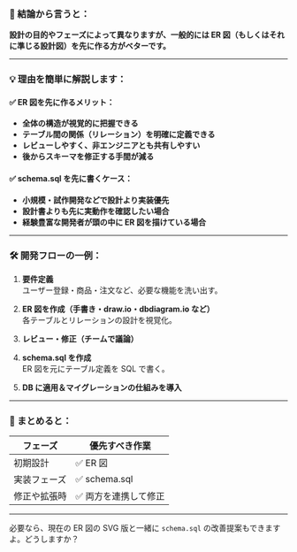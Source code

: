 ### 🎯 結論から言うと：

**設計の目的やフェーズによって異なりますが、一般的には ER 図（もしくはそれに準じる設計図）を先に作る方がベターです。**

---

### 💡 理由を簡単に解説します：

#### ✅ ER 図を先に作るメリット：

- **全体の構造が視覚的に把握できる**
- **テーブル間の関係（リレーション）を明確に定義できる**
- **レビューしやすく、非エンジニアとも共有しやすい**
- **後からスキーマを修正する手間が減る**

#### ✅ schema.sql を先に書くケース：

- **小規模・試作開発などで設計より実装優先**
- **設計書よりも先に実動作を確認したい場合**
- **経験豊富な開発者が頭の中に ER 図を描けている場合**

---

### 🛠 開発フローの一例：

1. **要件定義**  
   ユーザー登録・商品・注文など、必要な機能を洗い出す。

2. **ER 図を作成（手書き・draw.io・dbdiagram.io など）**  
   各テーブルとリレーションの設計を視覚化。

3. **レビュー・修正（チームで議論）**

4. **schema.sql を作成**  
   ER 図を元にテーブル定義を SQL で書く。

5. **DB に適用＆マイグレーションの仕組みを導入**

---

### 🧭 まとめると：

| フェーズ     | 優先すべき作業        |
| ------------ | --------------------- |
| 初期設計     | ✅ ER 図              |
| 実装フェーズ | ✅ schema.sql         |
| 修正や拡張時 | ✅ 両方を連携して修正 |

---

必要なら、現在の ER 図の SVG 版と一緒に `schema.sql` の改善提案もできますよ。どうしますか？
